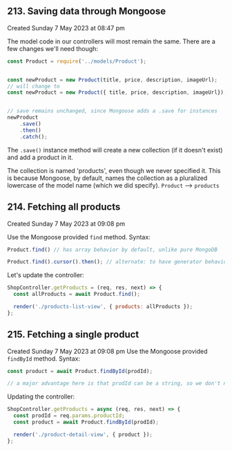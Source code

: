 ## 213. Saving data through Mongoose
Created Sunday 7 May 2023 at 08:47 pm

The model code in our controllers will most remain the same. There are a few changes we'll need though:
```js
const Product = require('../models/Product');


const newProduct = new Product(title, price, description, imageUrl);
// will change to
const newProduct = new Product({ title, price, description, imageUrl});


// save remains unchanged, since Mongoose adds a .save for instances
newProduct
	.save()
	.then()
	.catch(); 
```
The `.save()` instance method will create a new collection (if it doesn't exist) and add a product in it.

The collection is named 'products', even though we never specified it. This is because Mongoose, by default, names the collection as a pluralized lowercase of the model name (which we did specify). `Product` --> `products`


## 214. Fetching all products
Created Sunday 7 May 2023 at 09:08 pm

Use the Mongoose provided `find` method. Syntax:
```js
Product.find() // has array behavior by default, unlike pure MongoDB

Product.find().cursor().then(); // alternate: to have generator behavior
```

Let's update the controller:
```js
ShopController.getProducts = (req, res, next) => {
  const allProducts = await Product.find();

  render('./products-list-view', { products: allProducts });
};
```


## 215. Fetching a single product
Created Sunday 7 May 2023 at 09:08 pm
Use the Mongoose provided `findById` method. Syntax:
```js
const product = await Product.findById(prodId);

// a major advantage here is that prodId can be a string, so we don't need to send a mongodb.ObjectId instance
```

Updating the controller:
```js
ShopController.getProducts = async (req, res, next) => {
  const prodId = req.params.productId;
  const product = await Product.findById(prodId);

  render('./product-detail-view', { product });
};
```